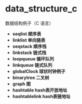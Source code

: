 # data_structure_c
数据结构例子（C 语言）

* **seqlist 顺序表**
* **linklist 单向链表**
* **seqstack 顺序栈**
* **linkstack 链式栈**
* **loopqueue 循环队列**
* **linkqueue 链式队列**
* **globalClock 球状时钟例子**
* **binarytree 二叉树**
* **graph 图**
* **hashtable hash表开放地址**
* **hashtablelink hash表链地址**